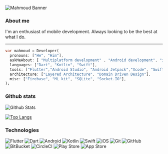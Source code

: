 <!-- ignore
<h2>
  Hi, I'm Fabian! 
  <img src="https://lh3.googleusercontent.com/y0XJD4Ozs7Ik3MrfdZ0C2WtzRhz9OajUA5HGJIoQEfZTV4GzMyoc27ecLZCaoIDiZXo" width="40">
</h2>
-->

<img
alt="Mahmoud Banner"
src="https://github.com/user-attachments/assets/a5e19f2f-90da-4d6c-bb82-48e83332289b"
/>


### About me
I'm an enthusiast of mobile development. Always looking to be the best at what I do.

___
```dart
var mahmoud = Developer(
  pronouns: ["He", "Him"],
  askMeAbout: [ "Multiplatform development" , "Android development", "iOS development"]
  languages: ["Dart", "Kotlin", "Swift"],
  tools: ["Flutter","Android Studio", "Android Jetpack","Xcode", "SwiftUI", "VS code"],
  architecture: ["Layered Architecture", "Domain Driven Design"],
  misc: ["Firebase", "ML kit", "SQLite", "Socket.IO"],
);
```

### Github stats

![Github Stats](https://github-readme-stats.vercel.app/api?username=mahmoudshaaban0&count_private=true&show_icons=true&include_all_commits=true&theme=tokyonight&hide=prs)

[![Top Langs](https://github-readme-stats.vercel.app/api/top-langs/?username=mahmoudshaaban0&layout=compact&hide=java,lua&theme=tokyonight)](https://github.com/anuraghazra/github-readme-stats)

### Technologies

![Flutter](https://img.shields.io/badge/Flutter-%2302569B.svg?style=for-the-badge&logo=Flutter&logoColor=white)
![Dart](https://img.shields.io/badge/dart-%230175C2.svg?style=for-the-badge&logo=dart&logoColor=white)
![Android](https://img.shields.io/badge/Android-3DDC84?style=for-the-badge&logo=android&logoColor=white)
![Kotlin](https://img.shields.io/badge/kotlin-%230095D5.svg?style=for-the-badge&logo=kotlin&logoColor=white)
![Swift](https://img.shields.io/badge/swift-%23FA7343.svg?style=for-the-badge&logo=swift&logoColor=white)
![iOS](https://img.shields.io/badge/iOS-000000?style=for-the-badge&logo=ios&logoColor=white)
![Git](https://img.shields.io/badge/git-%23F05033.svg?style=for-the-badge&logo=git&logoColor=white)
![GitHub](https://img.shields.io/badge/github-%23121011.svg?style=for-the-badge&logo=github&logoColor=white)
![BitBucket](https://img.shields.io/badge/bitbucket-%230047B3.svg?style=for-the-badge&logo=bitbucket&logoColor=white")
![CircleCI](https://img.shields.io/badge/CIRCLECI-%23161616.svg?style=for-the-badge&logo=circleci&logoColor=white")
![Play Store](https://img.shields.io/badge/Google_Play-414141?style=for-the-badge&logo=google-play&logoColor=white")
![App Store](https://img.shields.io/badge/App_Store-0D96F6?style=for-the-badge&logo=app-store&logoColor=white")

